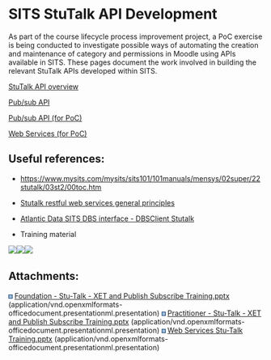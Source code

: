 # SITS StuTalk API Development

As part of the course lifecycle process improvement project, a PoC exercise is being conducted to investigate possible ways of automating the creation and maintenance of category and permissions in Moodle using APIs available in SITS. These pages document the work involved in building the relevant StuTalk APIs developed within SITS.

[StuTalk API overview](StuTalk_API_overview)

[Pub/sub API](Pub_sub_API)

[Pub/sub API (for PoC)](Pub_sub_API_for_PoC_)

[Web Services (for PoC)](Web_Services_for_PoC_)

## Useful references:

-   <https://www.mysits.com/mysits/sits101/101manuals/mensys/02super/22stutalk/03st2/00toc.htm>
-   [Stutalk restful web services general principles](https://wiki.ucl.ac.uk/display/PTSSS/Stutalk+restful+web+services+general+principles)
-   [Atlantic Data SITS DBS interface - DBSClient Stutalk](https://wiki.ucl.ac.uk/display/PTSSS/Atlantic+Data+SITS+DBS+interface+-+DBSClient+Stutalk)

-   Training material

[<img src="rest/documentConversion/latest/conversion/thumbnail/187271370/1" height="250" />](/download/attachments/187271221/Foundation%20-%20Stu-Talk%20-%20XET%20and%20Publish%20Subscribe%20Training.pptx?version=1&modificationDate=1637942054000&api=v2)[<img src="rest/documentConversion/latest/conversion/thumbnail/187271372/1" height="250" />](/download/attachments/187271221/Practitioner%20-%20Stu-Talk%20-%20XET%20and%20Publish%20Subscribe%20Training.pptx?version=1&modificationDate=1637942063000&api=v2)[<img src="rest/documentConversion/latest/conversion/thumbnail/187271374/1" height="250" />](/download/attachments/187271221/Web%20Services%20Stu-Talk%20Training.pptx?version=1&modificationDate=1637942070000&api=v2)

## Attachments:

<img src="images/icons/bullet_blue.gif" width="8" height="8" /> [Foundation - Stu-Talk - XET and Publish Subscribe Training.pptx](attachments/187271221/187271370.pptx) (application/vnd.openxmlformats-officedocument.presentationml.presentation)
<img src="images/icons/bullet_blue.gif" width="8" height="8" /> [Practitioner - Stu-Talk - XET and Publish Subscribe Training.pptx](attachments/187271221/187271372.pptx) (application/vnd.openxmlformats-officedocument.presentationml.presentation)
<img src="images/icons/bullet_blue.gif" width="8" height="8" /> [Web Services Stu-Talk Training.pptx](attachments/187271221/187271374.pptx) (application/vnd.openxmlformats-officedocument.presentationml.presentation)

